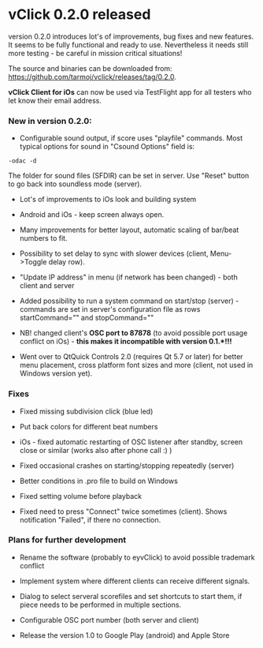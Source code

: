# vClick 0.2.0 released
 

version 0.2.0 introduces lot's of improvements, bug fixes and new features. It seems to be fully functional and ready to use. Nevertheless it needs still more testing -  be careful in mission critical situations!
 
The source and binaries can be downloaded from: <https://github.com/tarmoj/vclick/releases/tag/0.2.0>.

**vClick Client for iOs** can now be used via TestFlight app for all testers who let know their email address.

### New in version 0.2.0:

* Configurable sound output, if score uses "playfile" commands. Most typical options for sound in "Csound Options" field is: 

``-odac -d``  

The folder for sound files (SFDIR) can be set in server. Use "Reset" button to go back into soundless mode (server).

* Lot's of improvements to iOs look and building system

* Android and iOs -  keep screen always open.

* Many improvements for better layout, automatic scaling of bar/beat numbers to fit.

* Possibility to set delay to sync with slower devices (client, Menu->Toggle delay row).

* "Update IP address"  in menu (if network has been changed) -  both client and server

* Added possibility to run a system command on start/stop (server) - commands are set in server's configuration file as rows startCommand="" and stopCommand=""

* NB! changed client's **OSC port to 87878** (to avoid possible port usage conflict on iOs) -  **this makes it incompatible with version 0.1.*!!!**

* Went over to QtQuick Controls 2.0 (requires Qt 5.7 or later) for better menu placement, cross platform font sizes and more (client, not used in Windows version yet).

### Fixes

* Fixed missing subdivision click (blue led)

* Put back colors for different beat numbers

* iOs -  fixed automatic restarting of OSC listener after standby, screen close or similar (works also after phone call :) )

* Fixed occasional crashes on starting/stopping repeatedly (server)

* Better conditions in .pro file to build on Windows

* Fixed setting volume before playback

* Fixed need to press "Connect" twice sometimes (client). Shows notification "Failed", if there no connection.




### Plans for further development

*  Rename the software (probably to eyvClick) to avoid possible trademark conflict

* Implement system where different clients can receive different signals.

* Dialog to select serveral scorefiles and set shortcuts to start them, if piece needs to be performed in multiple sections.

* Configurable OSC port number (both server and client)

* Release the version 1.0 to Google Play (android) and Apple Store

 